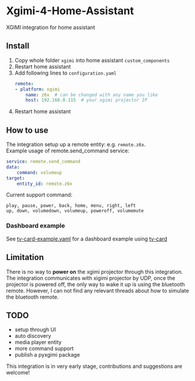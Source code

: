 # Xgimi-4-Home-Assistant
XGIMI integration for home assistant

## Install
1. Copy whole folder `xgimi` into home assistant `custom_components`  
2. Restart home assistant  
3. Add following lines to `configuration.yaml`  
    ```yaml
    remote:
    - platform: xgimi
        name: z6x  # can be changed with any name you like
        host: 192.168.0.115  # your xgimi projector IP
    ```
4. Restart home assistant

## How to use
The integration setup up a remote entity: e.g. `remote.z6x`.  
Example usage of remote.send_command service:  
```yaml
service: remote.send_command
data:
    command: volumeup
target:
    entity_id: remote.z6x
```
Current support command:  
```
play, pause, power, back, home, menu, right, left
up, down, volumedown, volumeup, poweroff, volumemute
```
### Dashboard example
See [tv-card-example.yaml](tv-card-example.yaml) for a dashboard example using [tv-card](https://github.com/marrobHD/tv-card)

## Limitation
There is no way to **power on** the xgimi projector through this integration.
The integration communicates with xigimi projector by UDP, once the projector is powered off, the only way to wake it up is using the bluetooth remote. However, I can not find any relevant threads about how to simulate the bluetooth remote.  

## TODO
- setup through UI
- auto discovery  
- media player entity
- more command support  
- publish a pyxgimi package


This integration is in very early stage, contributions and suggestions are welcome!
